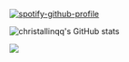 [![spotify-github-profile](https://spotify-github-profile.vercel.app/api/view?uid=7mzlfnetkcip5pt62k4ib8sh7&cover_image=true&theme=default)](https://github.com/kittinan/spotify-github-profile)

![christallinqq's GitHub stats](https://github-readme-stats.vercel.app/api?username=christallinqq&show_icons=true&theme=tokyonight)

  
 ![](https://komarev.com/ghpvc/?username=christallinqq&label=profile+views)
<!--
**christallinqq/christallinqq** is a ✨ _special_ ✨ repository because its `README.md` (this file) appears on your GitHub profile.

Here are some ideas to get you started:

- 🔭 I’m currently working on ...
- 🌱 I’m currently learning ...
- 👯 I’m looking to collaborate on ...
- 🤔 I’m looking for help with ...
- 💬 Ask me about ...
- 📫 How to reach me: ...
- 😄 Pronouns: ...
- ⚡ Fun fact: ...
-->
